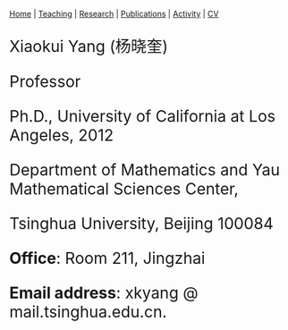 
 [Home](https://ymsc-geometry.github.io/xkyang)  | [Teaching](https://ubw-q.github.io/teaching) |  [Research](https://ymsc-geometry.github.io/yang/research)  |  [Publications](https://ubw-q.github.io/publications)  |  [Activity](https://ubw-q.github.io/activity)  |  [CV](https://ubw-q.github.io/cv)  



<span style="font-color:blue;font-size:28px;"> 

Xiaokui Yang  (杨晓奎) 

 Professor

Ph.D.,  University of California at Los Angeles,  2012

Department of Mathematics and Yau Mathematical Sciences Center,

Tsinghua  University, Beijing 100084

**Office**: Room 211, Jingzhai

**Email address**:  xkyang   @    mail.tsinghua.edu.cn.
</span>
